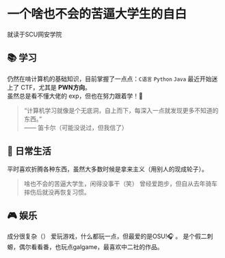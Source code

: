 # 一个啥也不会的苦逼大学生的自白

就读于SCU网安学院

## 📚 学习

仍然在啃计算机的基础知识，目前掌握了一点点：`C语言` `Python` `Java`
最近开始迷上了 CTF，尤其是 **PWN方向**。  
虽然总是看不懂大佬的 exp，但也在努力跟着学！💪

> “计算机学习就像是个无底洞，自上而下，每深入一点就发现更多不知道的东西。”  
> —— 笛卡尔（可能没说过，但我信了）

## 🧪 日常生活

平时喜欢折腾各种东西，虽然大多数时候是拿来主义（用别人的现成轮子）。
> 啥也不会的苦逼大学生，闲得没事干（笑）
曾经爱跑步，但自从去年骑车摔伤后就没再恢复习惯。
  
## 🎮 娱乐

成分很复杂（）
爱玩游戏，什么都玩一点，但最爱的是OSU!🎧 。
是个假二刺螈，偶尔看看番，也玩点galgame，最喜欢中二社的作品。

